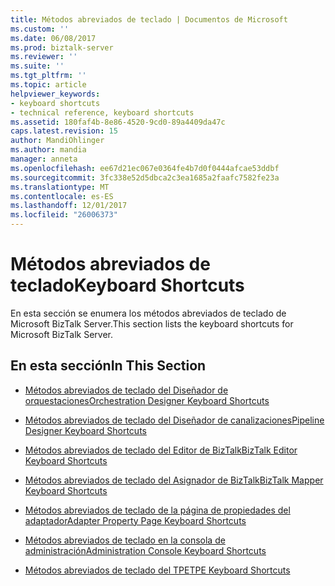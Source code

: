 ```yaml
---
title: Métodos abreviados de teclado | Documentos de Microsoft
ms.custom: ''
ms.date: 06/08/2017
ms.prod: biztalk-server
ms.reviewer: ''
ms.suite: ''
ms.tgt_pltfrm: ''
ms.topic: article
helpviewer_keywords:
- keyboard shortcuts
- technical reference, keyboard shortcuts
ms.assetid: 180faf4b-8e86-4520-9cd0-89a4409da47c
caps.latest.revision: 15
author: MandiOhlinger
ms.author: mandia
manager: anneta
ms.openlocfilehash: ee67d21ec067e0364fe4b7d0f0444afcae53ddbf
ms.sourcegitcommit: 3fc338e52d5dbca2c3ea1685a2faafc7582fe23a
ms.translationtype: MT
ms.contentlocale: es-ES
ms.lasthandoff: 12/01/2017
ms.locfileid: "26006373"
---
```

# <a name="keyboard-shortcuts"></a><span data-ttu-id="13ad6-102">Métodos abreviados de teclado</span><span class="sxs-lookup"><span data-stu-id="13ad6-102">Keyboard Shortcuts</span></span>
<span data-ttu-id="13ad6-103">En esta sección se enumera los métodos abreviados de teclado de Microsoft BizTalk Server.</span><span class="sxs-lookup"><span data-stu-id="13ad6-103">This section lists the keyboard shortcuts for Microsoft BizTalk Server.</span></span>  
  
## <a name="in-this-section"></a><span data-ttu-id="13ad6-104">En esta sección</span><span class="sxs-lookup"><span data-stu-id="13ad6-104">In This Section</span></span>  
  
-   [<span data-ttu-id="13ad6-105">Métodos abreviados de teclado del Diseñador de orquestaciones</span><span class="sxs-lookup"><span data-stu-id="13ad6-105">Orchestration Designer Keyboard Shortcuts</span></span>](../core/orchestration-designer-keyboard-shortcuts.md)  
  
-   [<span data-ttu-id="13ad6-106">Métodos abreviados de teclado del Diseñador de canalizaciones</span><span class="sxs-lookup"><span data-stu-id="13ad6-106">Pipeline Designer Keyboard Shortcuts</span></span>](../core/pipeline-designer-keyboard-shortcuts.md)  
  
-   [<span data-ttu-id="13ad6-107">Métodos abreviados de teclado del Editor de BizTalk</span><span class="sxs-lookup"><span data-stu-id="13ad6-107">BizTalk Editor Keyboard Shortcuts</span></span>](../core/biztalk-editor-keyboard-shortcuts.md)  
  
-   [<span data-ttu-id="13ad6-108">Métodos abreviados de teclado del Asignador de BizTalk</span><span class="sxs-lookup"><span data-stu-id="13ad6-108">BizTalk Mapper Keyboard Shortcuts</span></span>](../core/biztalk-mapper-keyboard-shortcuts.md)  
  
-   [<span data-ttu-id="13ad6-109">Métodos abreviados de teclado de la página de propiedades del adaptador</span><span class="sxs-lookup"><span data-stu-id="13ad6-109">Adapter Property Page Keyboard Shortcuts</span></span>](../core/adapter-property-page-keyboard-shortcuts.md)  
  
-   [<span data-ttu-id="13ad6-110">Métodos abreviados de teclado en la consola de administración</span><span class="sxs-lookup"><span data-stu-id="13ad6-110">Administration Console Keyboard Shortcuts</span></span>](../core/administration-console-keyboard-shortcuts.md)  
  
-   [<span data-ttu-id="13ad6-111">Métodos abreviados de teclado del TPE</span><span class="sxs-lookup"><span data-stu-id="13ad6-111">TPE Keyboard Shortcuts</span></span>](../core/tpe-keyboard-shortcuts.md)